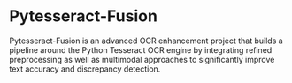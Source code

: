 # Pytesseract-Fusion
Pytesseract-Fusion is an advanced OCR enhancement project that builds a pipeline around the Python Tesseract OCR engine by integrating refined preprocessing as well as multimodal approaches to significantly improve text accuracy and discrepancy detection.


